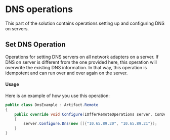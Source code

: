 DNS operations
==============
This part of the solution contains operations setting up and configuring DNS on servers.

Set DNS Operation
-----------------
Operations for setting DNS servers on all network adapters on a server. If DNS on server is different from the one provided here, this operation will overwrite the existing DNS information. In that way, this operation is idempotent and can run over and over again on the server.

#### Usage
Here is an example of how you use this operation:
```cs
public class DnsExample : Artifact.Remote
{
    public override void Configure(IOfferRemoteOperations server, ConDepSettings settings)
    { 
        server.Configure.Dns(new []{"10.65.89.20", "10.65.89.21"});
    }
}
```